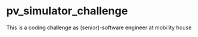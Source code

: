 # pv_simulator_challenge
This is a coding challenge as (senior)-software engineer at mobility house 
